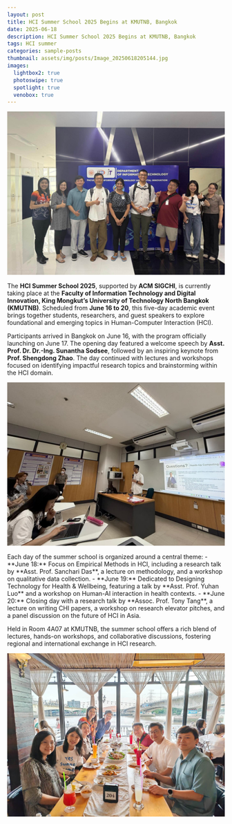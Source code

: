 ```yaml
---
layout: post
title: HCI Summer School 2025 Begins at KMUTNB, Bangkok
date: 2025-06-18
description: HCI Summer School 2025 Begins at KMUTNB, Bangkok
tags: HCI summer
categories: sample-posts
thumbnail: assets/img/posts/Image_20250618205144.jpg
images:
  lightbox2: true
  photoswipe: true
  spotlight: true
  venobox: true
---
```


<div class="post_img">
  <img src="/assets/img/posts/Image_20250618205144.jpg" alt="" width="1000"/>
</div>

The **HCI Summer School 2025**, supported by **ACM SIGCHI**, is currently taking place at the **Faculty of Information Technology and Digital Innovation, King Mongkut’s University of Technology North Bangkok (KMUTNB)**. Scheduled from **June 16 to 20**, this five-day academic event brings together students, researchers, and guest speakers to explore foundational and emerging topics in Human-Computer Interaction (HCI).

Participants arrived in Bangkok on June 16, with the program officially launching on June 17. The opening day featured a welcome speech by **Asst. Prof. Dr. Dr.-Ing. Sunantha Sodsee**, followed by an inspiring keynote from **Prof. Shengdong Zhao**. The day continued with lectures and workshops focused on identifying impactful research topics and brainstorming within the HCI domain.
<p></p>
<div class="post_img">
  <img src="/assets/img/posts/Image_20250618205131.jpg" alt="" width="1000"/>
</div>
<p></p>
Each day of the summer school is organized around a central theme:
- **June 18:** Focus on Empirical Methods in HCI, including a research talk by **Asst. Prof. Sanchari Das**, a lecture on methodology, and a workshop on qualitative data collection.
- **June 19:** Dedicated to Designing Technology for Health & Wellbeing, featuring a talk by **Asst. Prof. Yuhan Luo** and a workshop on Human-AI interaction in health contexts.
- **June 20:** Closing day with a research talk by **Assoc. Prof. Tony Tang**, a lecture on writing CHI papers, a workshop on research elevator pitches, and a panel discussion on the future of HCI in Asia.

Held in Room 4A07 at KMUTNB, the summer school offers a rich blend of lectures, hands-on workshops, and collaborative discussions, fostering regional and international exchange in HCI research.
<p></p>
<div class="post_img">
  <img src="/assets/img/posts/Image_20250618205620.jpg" alt="" width="1000"/>
</div>
